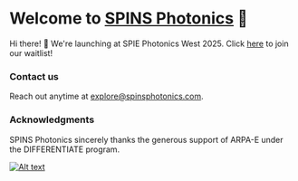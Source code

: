 # Welcome to [SPINS Photonics](https://spinswaitlist.netlify.app/) 💫

Hi there! 👋 We're launching at SPIE Photonics West 2025. Click [here](https://spinswaitlist.netlify.app/) to join our waitlist! 

### Contact us

Reach out anytime at explore@spinsphotonics.com.

### Acknowledgments

SPINS Photonics sincerely thanks the generous support of ARPA-E under the DIFFERENTIATE program.


[![Alt text](https://i.ibb.co/bb8T1Dv)](https://ibb.co/bb8T1Dv)
